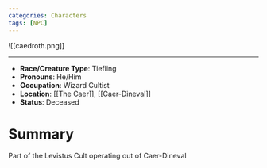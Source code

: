 ```yaml
---
categories: Characters
tags: [NPC]
---
```


![[caedroth.png]]

---

- **Race/Creature Type**: Tiefling
- **Pronouns**:  He/Him
- **Occupation**: Wizard Cultist
- **Location**: [[The Caer]], [[Caer-Dineval]]
- **Status**: Deceased

# Summary
Part of the Levistus Cult operating out of Caer-Dineval